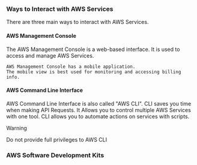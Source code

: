 
### Ways to Interact with AWS Services

There are three main ways to interact with AWS Services.

#### AWS Management Console

The AWS Management Console is a web-based interface.
It is used to access and manage AWS Services.
```Side Note
AWS Management Console has a mobile application.
The mobile view is best used for monitoring and accessing billing info.
```
#### AWS Command Line Interface

AWS Command Line Interface is also called "AWS CLI".
CLI saves you time when making API Requests.
It Allows you to control multiple AWS Services with one tool.
CLI allows you to automate actions on services with scripts.

> [!Warning]
> Do not provide full privileges to AWS CLI
### AWS Software Development Kits


